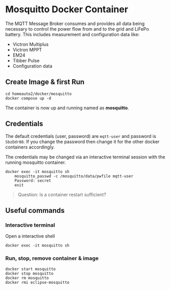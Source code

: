 # Mosquitto Docker Container

The MQTT Message Broker consumes and provides all data being necessary to control the power flow from and to the grid and LiFePo battery. This includes measurement and configuration data like:
- Victron Multiplus
- Victron MPPT
- EM24
- Tibber Pulse
- Configuration data

## Create Image & first Run
```
cd homeauto2/docker/mosquitto
docker compose up -d
```
The container is now up and running named as **mosquitto**.

## Credentials
The default credentials (user, password) are `mqtt-user` and password is `SbzDdr88`.
If you change the password then change it for the other docker containers accordingly.

The credentials may be changed via an interactive terminal session with the running mosquitto container.
```
docker exec -it mosquitto sh
    mosquitto_passwd -c /mosquitto/data/pwfile mqtt-user
    Password: secret
    exit
```
> Question: Is a container restart sufficient?

## Useful commands
### Interactive terminal
Open a interactive shell
```
docker exec -it mosquitto sh
```

### Run, stop, remove container & image
```
docker start mosquitto
docker stop mosquitto
docker rm mosquitto
docker rmi eclipse-mosquitto
```
